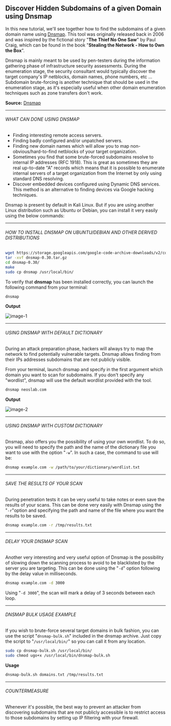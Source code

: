 ## Discover Hidden Subdomains of a given Domain using Dnsmap

In this new tutorial, we'll see together how to find the subdomains of a given domain name using [Dnsmap](https://code.google.com/archive/p/dnsmap/downloads). This tool was originally released back in 2006 and was inspired by the fictional story "**The Thief No One Saw**" by Paul Craig, which can be found in the book "**Stealing the Network - How to 0wn the Box**".

Dnsmap is mainly meant to be used by pen-testers during the information gathering phase of infrastructure security assessments. During the enumeration stage, the security consultant would typically discover the target company's IP netblocks, domain names, phone numbers, etc ... Subdomain brute-forcing is another technique that should be used in the enumeration stage, as it's especially useful when other domain enumeration techniques such as zone transfers don't work.

**Source:** [Dnsmap](https://code.google.com/archive/p/dnsmap/downloads)

* * *

###### WHAT CAN DONE USING DNSMAP

- Finding interesting remote access servers.
- Finding badly configured and/or unpatched servers.
- Finding new domain names which will allow you to map non-obvious/hard-to-find netblocks of your target organization.
- Sometimes you find that some brute-forced subdomains resolve to internal IP addresses (RFC 1918). This is great as sometimes they are real up-to-date "A" records which means that it is possible to enumerate internal servers of a target organization from the Internet by only using standard DNS resolving.
- Discover embedded devices configured using Dynamic DNS services. This method is an alternative to finding devices via Google hacking techniques.

Dnsmap is present by default in Kali Linux. But if you are using another Linux distribution such as Ubuntu or Debian, you can install it very easily using the below commands:

* * *

###### HOW TO INSTALL DNSMAP ON UBUNTU/DEBIAN AND OTHER DERIVED DISTRIBUTIONS

```bash
wget https://storage.googleapis.com/google-code-archive-downloads/v2/code.google.com/dnsmap/dnsmap-0.30.tar.gz
tar -xvf dnsmap-0.30.tar.gz
cd dnsmap-0.30/
make
sudo cp dnsmap /usr/local/bin/
```

To verify that **dnsmap** has been installed correctly, you can launch the following command from your terminal:

```bash
dnsmap
```

**Output**

![image-1](https://raw.githubusercontent.com/cybsploit/tutorials/master/medias/15a317a0fc798f51b47f064f85453bd1-1.png "Image-1")

* * *

###### USING DNSMAP WITH DEFAULT DICTIONARY

During an attack preparation phase, hackers will always try to map the network to find potentially vulnerable targets. Dnsmap allows finding from their IPs addresses subdomains that are not publicly visible.

From your terminal, launch dnsmap and specify in the first argument which domain you want to scan for subdomains. If you don't specify any "wordlist", dnsmap will use the default wordlist provided with the tool.

```bash
dnsmap neoslab.com
```

**Output**

![image-2](https://raw.githubusercontent.com/cybsploit/tutorials/master/medias/15a317a0fc798f51b47f064f85453bd1-2.png "Image-2")

* * *

###### USING DNSMAP WITH CUSTOM DICTIONARY

Dnsmap, also offers you the possibility of using your own wordlist. To do so, you will need to specify the path and the name of the dictionary file you want to use with the option "`-w`". In such a case, the command to use will be:

```bash
dnsmap example.com -w /path/to/your/dictionary/wordlist.txt
```

* * *

###### SAVE THE RESULTS OF YOUR SCAN

During penetration tests it can be very useful to take notes or even save the results of your scans. This can be done very easily with Dnsmap using the "`-r`"option and specifying the path and name of the file where you want the results to be saved.

```bash
dnsmap example.com -r /tmp/results.txt
```

* * *

###### DELAY YOUR DNSMAP SCAN

Another very interesting and very useful option of Dnsmap is the possibility of slowing down the scanning process to avoid to be blacklisted by the server you are targeting. This can be done using the "`-d`" option following by the delay value in milliseconds.

```bash
dnsmap example.com -d 3000
```

Using "`-d 3000`", the scan will mark a delay of 3 seconds between each loop.

* * *

###### DNSMAP BULK USAGE EXAMPLE

If you wish to brute-force several target domains in bulk fashion, you can use the script "`dnsmap-bulk.sh`" included in the dnsmap archive. Just copy the script to "`/usr/local/bin/`" so you can call it from any location.

```bash
sudo cp dnsmap-bulk.sh /usr/local/bin/
sudo chmod ugo+x /usr/local/bin/dnsmap-bulk.sh
```

**Usage**

```bash
dnsmap-bulk.sh domains.txt /tmp/results.txt
```

* * *

###### COUNTERMEASURE

Whenever it's possible, the best way to prevent an attacker from discovering subdomains that are not publicly accessible is to restrict access to those subdomains by setting up IP filtering with your firewall.
